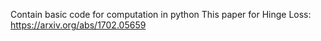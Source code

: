 Contain basic code for computation in python
This paper for Hinge Loss: https://arxiv.org/abs/1702.05659
